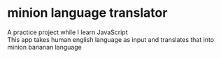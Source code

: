 # minion language translator
 A practice project while I learn JavaScript
 <br>
 This app takes human english language as input and translates that into minion bananan language
